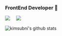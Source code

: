 ### FrontEnd Developer 👋

<!--
**kimsubni/kimsubni** is a ✨ _special_ ✨ repository because its `README.md` (this file) appears on your GitHub profile.

Here are some ideas to get you started:

- 🔭 I’m currently working on ...
- 🌱 I’m currently learning ...
- 👯 I’m looking to collaborate on ...
- 🤔 I’m looking for help with ...
- 💬 Ask me about ...
- 📫 How to reach me: ...
- 😄 Pronouns: ...
- ⚡ Fun fact: ...
-->
<a href="https://www.notion.so/8e3b327f22aa49e99e55f24c353670c2?pvs=4" target="_blank"><img src="https://img.shields.io/badge/notion-806BFF?style=for-the-badge&logo=notion&logoColor=FFFFFF"/></a>&nbsp;&nbsp;
&nbsp;&nbsp;<a href="mailto:yosopu0105@naver.com" target="_blank"><img src="https://img.shields.io/badge/yosopu0105@naver.com-FF6D6D?style=for-the-badge&logo=gmail&logoColor=FFFFFF"/></a>

![kimsubni's github stats](https://github-readme-stats.vercel.app/api?username=kimsubni&show_icons=true&theme=tokyonight)
